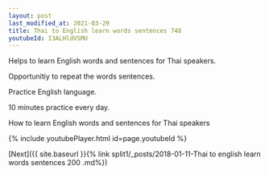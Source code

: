 ```yaml
---
layout: post
last_modified_at: 2021-03-29
title: Thai to English learn words sentences 748 
youtubeId: I3ALHldVSMU
---
```

 
 
Helps to learn English words and sentences for Thai speakers.

Opportunitiy to repeat the words sentences. 

Practice English language. 
 
10 minutes practice every day. 
 
How to learn English words and sentences for Thai speakers 
 
{% include youtubePlayer.html id=page.youtubeId %}
 
 
[Next]({{ site.baseurl }}{% link  split1/_posts/2018-01-11-Thai to english learn words sentences 200 .md%})
 
